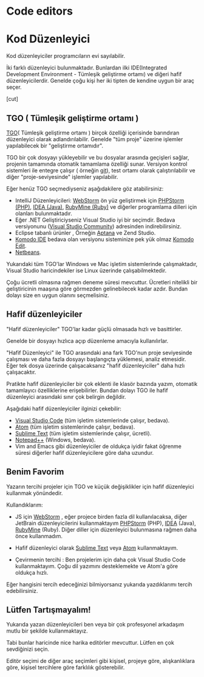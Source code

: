 # Code editors
# Kod Düzenleyici

Kod düzenleyiciler programcıların evi sayılabilir.

İki farklı düzenleyici bulunmaktadır. Bunlardan ilki IDE(Integrated Development Environment - Tümleşik geliştirme ortamı) ve diğeri hafif düzenleyicilerdir. Genelde çoğu kişi her iki tipten de kendine uygun bir araç seçer. 

[cut]

## TGO ( Tümleşik geliştirme ortamı )

[TGO](https://tr.wikipedia.org/wiki/T%C3%BCmle%C5%9Fik_geli%C5%9Ftirme_ortam%C4%B1)( Tümleşik geliştirme ortamı ) birçok özelliği içerisinde barındıran düzenleyici olarak adlandırılabilir. Genelde "tüm proje" üzerine işlemler yapılabilecek bir "geliştirme ortamıdır". 

TGO bir çok dosyayı yükleyebilir ve bu dosyalar arasında geçişleri sağlar, projenin tamamında otomatik tamamlama özelliği sunar. Versiyon kontrol sistemleri ile entegre çalışır ( örneğin [git](https://git-scm.com/)), test ortamı olarak çalıştırılabilir ve diğer "proje-seviyesinde" işlemler yapılabilir.

Eğer henüz TGO seçmediyseniz aşağıdakilere göz atabilirsiniz:

- IntelliJ Düzenleyicileri: [WebStorm](http://www.jetbrains.com/webstorm/) ön yüz geliştirmek için [PHPStorm (PHP)](http://www.jetbrains.com/phpstorm/), [IDEA (Java)](http://www.jetbrains.com/idea/), [RubyMine (Ruby)](http://www.jetbrains.com/ruby/) ve diğerler programlama dilleri için olanları bulunmaktadır.
- Eğer .NET Geliştiriciyseniz Visual Studio iyi bir seçimdir. Bedava versiyonunu ([Visual Studio Community](https://www.visualstudio.com/vs/community/)) adresinden indirebilirsiniz.
- Eclipse tabanlı ürünler , Örneğin [Aptana](http://www.aptana.com/) ve Zend Studio.
- [Komodo IDE](http://www.activestate.com/komodo-ide) bedava olan versiyonu sisteminize pek yük olmaz [Komodo Edit](http://www.activestate.com/komodo-edit).
- [Netbeans](http://netbeans.org/).

Yukarıdaki tüm TGO'lar Windows ve Mac işletim sistemlerinde çalışmaktadır, Visual Studio haricindekiler ise Linux üzerinde çalışabilmektedir.

Çoğu ücretli olmasına rağmen deneme süresi mevcuttur. Ücretleri nitelikli bir geliştiricinin maaşına göre görmezden gelinebilecek kadar azdır. Bundan dolayı size en uygun olanını seçmelisiniz.

## Hafif düzenleyiciler

"Hafif düzenleyiciler" TGO'lar kadar güçlü olmasada hızlı ve basittirler.

Genelde bir dosyayı hızlıca açıp düzenleme amacıyla kullanılırlar.

"Hafif Düzenleyici" ile TGO arasındaki ana fark TGO'nun proje seviyesinde çalışması ve daha fazla dosyayı başlangıçta yüklemesi, analiz etmesidir. Eğer tek dosya üzerinde çalışacaksanız "hafif düzenleyiciler" daha hızlı çalışacaktır.

Pratikte hafif düzenleyiciler bir çok eklenti ile klasör bazında yazım, otomatik tamamlayıcı özelliklerine erişebilirler. Bundan dolayı TGO ile hafif düzenleyici arasındaki sınır çok belirgin değildir.

Aşağıdaki hafif düzenleyiciler ilginizi çekebilir:

- [Visual Studio Code](https://code.visualstudio.com/) (tüm işletim sistemlerinde çalışır, bedava).
- [Atom](https://atom.io/) (tüm işletim sistemlerinde çalışır, bedava).
- [Sublime Text](http://www.sublimetext.com) (tüm işletim sistemlerinde çalışır, ücretli).
- [Notepad++](https://notepad-plus-plus.org/) (Windows, bedava).
- Vim and Emacs gibi düzenleyiciler de oldukça iyidir fakat öğrenme süresi diğerler hafif düzenleyicilere göre daha uzundur.

## Benim Favorim

Yazarın tercihi projeler için TGO ve küçük değişiklikler için hafif düzenleyici kullanmak yönündedir.

Kullandıklarım:

- JS için [WebStorm](http://www.jetbrains.com/webstorm/) , eğer projece birden fazla dil kullanılacaksa, diğer JetBrain düzenleyicilerini kullanmaktayım  [PHPStorm](http://www.jetbrains.com/phpstorm/) (PHP), [IDEA](http://www.jetbrains.com/idea/) (Java), [RubyMine](http://www.jetbrains.com/ruby/) (Ruby). Diğer diller için düzenleyici bulunmasına rağmen daha önce kullanmadım. 
- Hafif düzenleyici olarak [Sublime Text](http://www.sublimetext.com) veya [Atom](https://atom.io/) kullanmaktayım.

- Çevirmenin tercihi : Ben projelerim için daha çok Visual Studio Code kullanmaktayım. Çoğu dil yazımını desteklemekte ve Atom'a göre oldukça hızlı.

Eğer hangisini tercih edeceğinizi bilmiyorsanız yukarıda yazdıklarımı tercih edebilirsiniz.


## Lütfen Tartışmayalım!

Yukarıda yazan düzenleyicileri ben veya bir çok profesyonel arkadaşım mutlu bir şekilde kullanmaktayız.

Tabi bunlar haricinde nice harika editörler mevcuttur. Lütfen en çok sevdiğinizi seçin.

Editör seçimi de diğer araç seçimleri gibi kişisel, projeye göre, alışkanlıklara göre, kişisel tercihlere göre farklılık gösterebilir.
